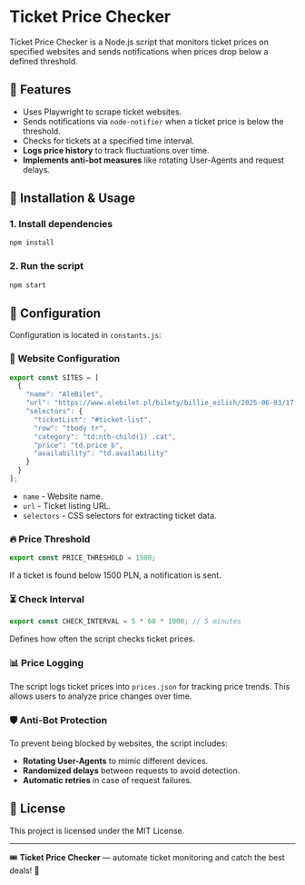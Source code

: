 # Ticket Price Checker

Ticket Price Checker is a Node.js script that monitors ticket prices on specified websites and sends notifications when prices drop below a defined threshold.

## 📌 Features
- Uses Playwright to scrape ticket websites.
- Sends notifications via `node-notifier` when a ticket price is below the threshold.
- Checks for tickets at a specified time interval.
- **Logs price history** to track fluctuations over time.
- **Implements anti-bot measures** like rotating User-Agents and request delays.

## 🚀 Installation & Usage
### 1. Install dependencies
```sh
npm install
```

### 2. Run the script
```sh
npm start
```

## 🔧 Configuration
Configuration is located in `constants.js`:

### 📌 Website Configuration
```js
export const SITES = [
  {
    "name": "AleBilet",
    "url": "https://www.alebilet.pl/bilety/billie_eilish/2025-06-03/17:30/hit-me-hard-and-soft-tour",
    "selectors": {
      "ticketList": "#ticket-list",
      "row": "tbody tr",
      "category": "td:nth-child(1) .cat",
      "price": "td.price b",
      "availability": "td.availability"
    }
  }
];
```
- `name` - Website name.
- `url` - Ticket listing URL.
- `selectors` - CSS selectors for extracting ticket data.

### 🔥 Price Threshold
```js
export const PRICE_THRESHOLD = 1500;
```
If a ticket is found below 1500 PLN, a notification is sent.

### ⏳ Check Interval
```js
export const CHECK_INTERVAL = 5 * 60 * 1000; // 5 minutes
```
Defines how often the script checks ticket prices.

### 📊 Price Logging
The script logs ticket prices into `prices.json` for tracking price trends. This allows users to analyze price changes over time.

### 🛡 Anti-Bot Protection
To prevent being blocked by websites, the script includes:
- **Rotating User-Agents** to mimic different devices.
- **Randomized delays** between requests to avoid detection.
- **Automatic retries** in case of request failures.

## 📜 License
This project is licensed under the MIT License.

---

🎟 **Ticket Price Checker** — automate ticket monitoring and catch the best deals! 🚀

